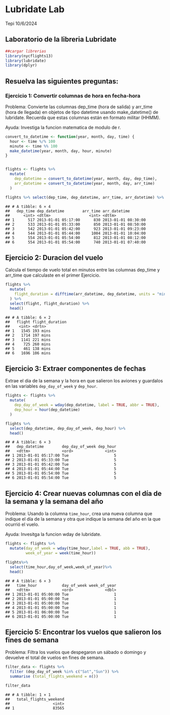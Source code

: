 Lubridate Lab
================
Tepi
10/6/2024

## Laboratorio de la libreria Lubridate

``` r
##cargar librerias
library(nycflights13)
library(lubridate)
library(dplyr)
```

## Resuelva las siguientes preguntas:

### Ejercicio 1: Convertir columnas de hora en fecha-hora

Problema: Convierte las columnas dep_time (hora de salida) y arr_time
(hora de llegada) en objetos de tipo datetime usando make_datetime() de
lubridate. Recuerda que estas columnas están en formato militar (HHMM).

Ayuda: Investiga la funcion matematica de modulo de r.

``` r
convert_to_datetime <- function(year, month, day, time) {
  hour <- time %/% 100
  minute <- time %% 100 
  make_datetime(year, month, day, hour, minute)
}


flights <- flights %>%
  mutate(
    dep_datetime = convert_to_datetime(year, month, day, dep_time),
    arr_datetime = convert_to_datetime(year, month, day, arr_time)
  )

flights %>% select(dep_time, dep_datetime, arr_time, arr_datetime) %>% head()
```

    ## # A tibble: 6 × 4
    ##   dep_time dep_datetime        arr_time arr_datetime       
    ##      <int> <dttm>                 <int> <dttm>             
    ## 1      517 2013-01-01 05:17:00      830 2013-01-01 08:30:00
    ## 2      533 2013-01-01 05:33:00      850 2013-01-01 08:50:00
    ## 3      542 2013-01-01 05:42:00      923 2013-01-01 09:23:00
    ## 4      544 2013-01-01 05:44:00     1004 2013-01-01 10:04:00
    ## 5      554 2013-01-01 05:54:00      812 2013-01-01 08:12:00
    ## 6      554 2013-01-01 05:54:00      740 2013-01-01 07:40:00

## Ejercicio 2: Duracion del vuelo

Calcula el tiempo de vuelo total en minutos entre las columnas dep_time
y arr_time que calculaste en el primer Ejercicio.

``` r
flights %>%
  mutate(
    flight_duration = difftime(arr_datetime, dep_datetime, units = "mins")
  ) %>%
  select(flight, flight_duration) %>%
  head()
```

    ## # A tibble: 6 × 2
    ##   flight flight_duration
    ##    <int> <drtn>         
    ## 1   1545 193 mins       
    ## 2   1714 197 mins       
    ## 3   1141 221 mins       
    ## 4    725 260 mins       
    ## 5    461 138 mins       
    ## 6   1696 106 mins

## Ejercicio 3: Extraer componentes de fechas

Extrae el dia de la semana y la hora en que salieron los aviones y
guardalos en las variables `dep_day_of_week` y `dep_hour`.

``` r
flights <- flights %>%
  mutate(
    dep_day_of_week = wday(dep_datetime, label = TRUE, abbr = TRUE),
    dep_hour = hour(dep_datetime) 
  )

flights %>% 
  select(dep_datetime, dep_day_of_week, dep_hour) %>% 
  head()
```

    ## # A tibble: 6 × 3
    ##   dep_datetime        dep_day_of_week dep_hour
    ##   <dttm>              <ord>              <int>
    ## 1 2013-01-01 05:17:00 Tue                    5
    ## 2 2013-01-01 05:33:00 Tue                    5
    ## 3 2013-01-01 05:42:00 Tue                    5
    ## 4 2013-01-01 05:44:00 Tue                    5
    ## 5 2013-01-01 05:54:00 Tue                    5
    ## 6 2013-01-01 05:54:00 Tue                    5

## Ejercicio 4: Crear nuevas columnas con el día de la semana y la semana del año

Problema: Usando la columna `time_hour`, crea una nueva columna que
indique el día de la semana y otra que indique la semana del año en la
que ocurrió el vuelo.

Ayuda: Invesitga la funcion wday de lubridate.

``` r
flights <- flights %>%
  mutate(day_of_week = wday(time_hour,label = TRUE, abb = TRUE),
         week_of_year = week(time_hour))

flights%>%
  select(time_hour,day_of_week,week_of_year)%>%
  head()
```

    ## # A tibble: 6 × 3
    ##   time_hour           day_of_week week_of_year
    ##   <dttm>              <ord>              <dbl>
    ## 1 2013-01-01 05:00:00 Tue                    1
    ## 2 2013-01-01 05:00:00 Tue                    1
    ## 3 2013-01-01 05:00:00 Tue                    1
    ## 4 2013-01-01 05:00:00 Tue                    1
    ## 5 2013-01-01 06:00:00 Tue                    1
    ## 6 2013-01-01 05:00:00 Tue                    1

## Ejercicio 5: Encontrar los vuelos que salieron los fines de semana

Problema: Filtra los vuelos que despegaron un sábado o domingo y
devuelve el total de vuelos en fines de semana.

``` r
filter_data <- flights %>%
  filter (dep_day_of_week %in% c("Sat","Sun")) %>%
  summarise (total_flights_weekend = n())

filter_data
```

    ## # A tibble: 1 × 1
    ##   total_flights_weekend
    ##                   <int>
    ## 1                 83565
